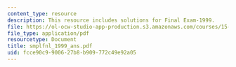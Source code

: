 ```yaml
---
content_type: resource
description: This resource includes solutions for Final Exam-1999.
file: https://ol-ocw-studio-app-production.s3.amazonaws.com/courses/15-010-economic-analysis-for-business-decisions-fall-2004/fcce90c9900627b8b909772c49e92a05_smplfnl_1999_ans.pdf
file_type: application/pdf
resourcetype: Document
title: smplfnl_1999_ans.pdf
uid: fcce90c9-9006-27b8-b909-772c49e92a05
---
```

